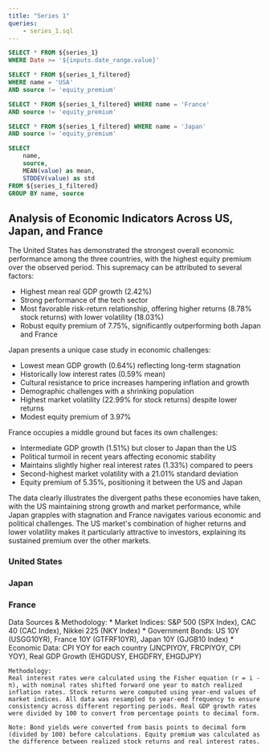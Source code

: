 ```yaml
---
title: "Series 1"
queries:
    - series_1.sql
---
```


<DateInput
    title="Start After"
    name=date_range
    data={series_1}
    dates=Date
/>

```sql series_1_filtered
SELECT * FROM ${series_1}
WHERE Date >= '${inputs.date_range.value}'
```

```sql series_usa
SELECT * FROM ${series_1_filtered}
WHERE name = 'USA'
AND source != 'equity_premium'
```

```sql series_france
SELECT * FROM ${series_1_filtered} WHERE name = 'France'
AND source != 'equity_premium'
```

```sql series_japan
SELECT * FROM ${series_1_filtered} WHERE name = 'Japan'
AND source != 'equity_premium'
```

```sql stats
SELECT 
    name,
    source,
    MEAN(value) as mean,
    STDDEV(value) as std
FROM ${series_1_filtered}
GROUP BY name, source
```

## Analysis of Economic Indicators Across US, Japan, and France

<DataTable data={stats} title="Macro Statistics" groupBy=name>
    <Column id=name title=Country />
    <Column id=source title=Type/>
    <Column id=mean title=Mean fmt=pct2/>
    <Column id=std title=StdDev fmt=pct2/>
</DataTable>


The United States has demonstrated the strongest overall economic performance among the three countries, with the highest equity premium over the observed period. This supremacy can be attributed to several factors:
- Highest mean real GDP growth (2.42%)
- Strong performance of the tech sector
- Most favorable risk-return relationship, offering higher returns (8.78% stock returns) with lower volatility (18.03%)
- Robust equity premium of 7.75%, significantly outperforming both Japan and France

Japan presents a unique case study in economic challenges:
- Lowest mean GDP growth (0.64%) reflecting long-term stagnation
- Historically low interest rates (0.59% mean)
- Cultural resistance to price increases hampering inflation and growth
- Demographic challenges with a shrinking population
- Highest market volatility (22.99% for stock returns) despite lower returns
- Modest equity premium of 3.97%

France occupies a middle ground but faces its own challenges:
- Intermediate GDP growth (1.51%) but closer to Japan than the US
- Political turmoil in recent years affecting economic stability
- Maintains slightly higher real interest rates (1.33%) compared to peers
- Second-highest market volatility with a 21.01% standard deviation
- Equity premium of 5.35%, positioning it between the US and Japan

The data clearly illustrates the divergent paths these economies have taken, with the US maintaining strong growth and market performance, while Japan grapples with stagnation and France navigates various economic and political challenges. The US market's combination of higher returns and lower volatility makes it particularly attractive to investors, explaining its sustained premium over the other markets.

### United States
<LineChart
    data={series_usa}
    x=Date
    y=value
    yFmt=pct2
    series=source>
</LineChart>

### Japan
<LineChart
    data={series_japan}
    x=Date
    y=value
    yFmt=pct2
    series=source
/>

### France
<LineChart
    data={series_france}
    x=Date
    y=value
    yFmt=pct2
    series=source
/>

<Note>
    Data Sources & Methodology:
    * Market Indices: S&P 500 (SPX Index), CAC 40 (CAC Index), Nikkei 225 (NKY Index)
    * Government Bonds: US 10Y (USGG10YR), France 10Y (GTFRF10YR), Japan 10Y (GJGB10 Index)
    * Economic Data: CPI YOY for each country (JNCPIYOY, FRCPIYOY, CPI YOY), Real GDP Growth (EHGDUSY, EHGDFRY, EHGDJPY)

    Methodology:
    Real interest rates were calculated using the Fisher equation (r = i - π), with nominal rates shifted forward one year to match realized inflation rates. Stock returns were computed using year-end values of market indices. All data was resampled to year-end frequency to ensure consistency across different reporting periods. Real GDP growth rates were divided by 100 to convert from percentage points to decimal form.

    Note: Bond yields were converted from basis points to decimal form (divided by 100) before calculations. Equity premium was calculated as the difference between realized stock returns and real interest rates.
</Note>